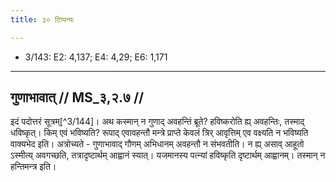 ```yaml
---
title: ३० टिप्पन्यः

---
```

- 3/143: E2: 4,137; E4: 4,29; E6: 1,171

____________________________________________


## गुणाभावात् // MS_३,२.७ //

इदं पदोत्तरं सूत्रम्[^3/144]। अथ कस्मान् न गुणाद् अवहन्तिं ब्रूते? हविष्करोति ह्य् अवहन्तिः, तस्माद् धविष्कृत्। किम् एवं भविष्यति? रूपाद् एवावहन्तौ मन्त्रे प्राप्ते केवलं त्रिर् आवृत्तिम् एव वक्ष्यति न भविष्यति वाक्यभेद इति। अत्रोच्यते - गुणाभावाद् गौणम् अभिधानम् अवहन्तौ न संभवतीति। न ह्य् असाव् आहूतो ऽस्मीत्य् अवगच्छति, तत्रादृष्टार्थम् आह्वानं स्यात्। यजमानस्य पत्न्यां हविष्कृति दृष्टार्थम् आह्वानम्। तस्मान् न हन्तिमन्त्र इति।
